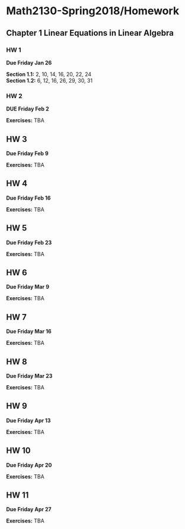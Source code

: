 # Math2130-Spring2018/Homework

## Chapter 1 Linear Equations in Linear Algebra

### HW 1

**Due Friday Jan 26**

**Section 1.1:** 2, 10, 14, 16, 20, 22, 24    
**Section 1.2:** 6, 12, 16, 26, 29, 30, 31


### HW 2

**DUE Friday Feb 2**

**Exercises:** TBA


## HW 3

**Due Friday Feb 9**

**Exercises:** TBA

## HW 4

**Due Friday Feb 16**

**Exercises:** TBA

## HW 5

**Due Friday Feb 23**

**Exercises:** TBA

## HW 6

**Due Friday Mar 9**

**Exercises:** TBA

## HW 7

**Due Friday Mar 16**

**Exercises:** TBA

## HW 8

**Due Friday Mar 23**

**Exercises:** TBA

## HW 9

**Due Friday Apr 13**

**Exercises:** TBA

## HW 10

**Due Friday Apr 20**

**Exercises:** TBA

## HW 11

**Due Friday Apr 27**

**Exercises:** TBA
